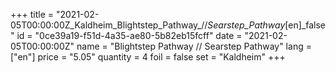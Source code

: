 +++
title = "2021-02-05T00:00:00Z_Kaldheim_Blightstep_Pathway_//_Searstep_Pathway_[en]_false"
id = "0ce39a19-f51d-4a35-ae80-5b82eb15fcff"
date = "2021-02-05T00:00:00Z"
name = "Blightstep Pathway // Searstep Pathway"
lang = ["en"]
price = "5.05"
quantity = 4
foil = false
set = "Kaldheim"
+++
